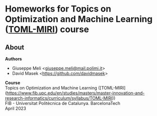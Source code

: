 # Homeworks for Topics on Optimization and Machine Learning ([TOML-MIRI](https://www.fib.upc.edu/en/studies/masters/master-innovation-and-research-informatics/curriculum/syllabus/TOML-MIRI)) course

## About
**Authors**  
- Giuseppe Meli &lt;giuseppe.meli@mail.polimi.it&gt;
- David Masek &lt;https://github.com/davidmasek&gt;

**Course**  
Topics on Optimization and Machine Learning ([TOML-MIRI] (https://www.fib.upc.edu/en/studies/masters/master-innovation-and-research-informatics/curriculum/syllabus/TOML-MIRI))  
FIB - Universitat Politècnica de Catalunya. BarcelonaTech  
April 2023 
